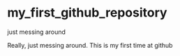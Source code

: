 # my_first_github_repository
just messing around

Really, just messing around. This is my first time at github
